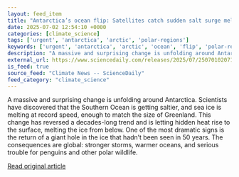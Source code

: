 ```yaml
---
layout: feed_item
title: "Antarctica’s ocean flip: Satellites catch sudden salt surge melting ice from below"
date: 2025-07-02 12:54:10 +0000
categories: [climate_science]
tags: ['urgent', 'antarctica', 'arctic', 'polar-regions']
keywords: ['urgent', 'antarctica', 'arctic', 'ocean', 'flip', 'polar-regions']
description: "A massive and surprising change is unfolding around Antarctica"
external_url: https://www.sciencedaily.com/releases/2025/07/250701020711.htm
is_feed: true
source_feed: "Climate News -- ScienceDaily"
feed_category: "climate_science"
---
```


A massive and surprising change is unfolding around Antarctica. Scientists have discovered that the Southern Ocean is getting saltier, and sea ice is melting at record speed, enough to match the size of Greenland. This change has reversed a decades-long trend and is letting hidden heat rise to the surface, melting the ice from below. One of the most dramatic signs is the return of a giant hole in the ice that hadn’t been seen in 50 years. The consequences are global: stronger storms, warmer oceans, and serious trouble for penguins and other polar wildlife.

[Read original article](https://www.sciencedaily.com/releases/2025/07/250701020711.htm)
